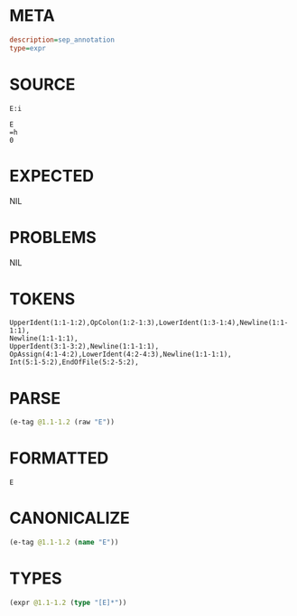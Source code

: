 # META
~~~ini
description=sep_annotation
type=expr
~~~
# SOURCE
~~~roc
E:i

E
=h
0
~~~
# EXPECTED
NIL
# PROBLEMS
NIL
# TOKENS
~~~zig
UpperIdent(1:1-1:2),OpColon(1:2-1:3),LowerIdent(1:3-1:4),Newline(1:1-1:1),
Newline(1:1-1:1),
UpperIdent(3:1-3:2),Newline(1:1-1:1),
OpAssign(4:1-4:2),LowerIdent(4:2-4:3),Newline(1:1-1:1),
Int(5:1-5:2),EndOfFile(5:2-5:2),
~~~
# PARSE
~~~clojure
(e-tag @1.1-1.2 (raw "E"))
~~~
# FORMATTED
~~~roc
E
~~~
# CANONICALIZE
~~~clojure
(e-tag @1.1-1.2 (name "E"))
~~~
# TYPES
~~~clojure
(expr @1.1-1.2 (type "[E]*"))
~~~
